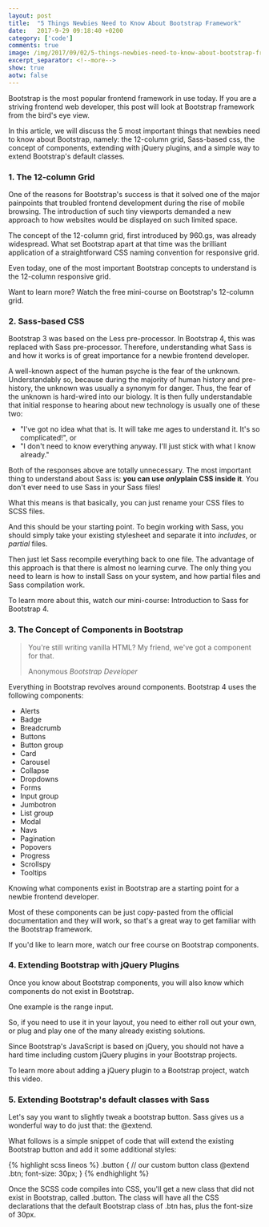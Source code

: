 ```yaml
---
layout: post
title:  "5 Things Newbies Need to Know About Bootstrap Framework"
date:   2017-9-29 09:18:40 +0200
category: ['code']
comments: true
image: /img/2017/09/02/5-things-newbies-need-to-know-about-bootstrap-framework.png
excerpt_separator: <!--more-->
show: true
aotw: false
---
```


Bootstrap is the most popular frontend framework in use today. If you are a striving frontend web developer, this post will look at Bootstrap framework from the bird's eye view. 

In this article, we will discuss the 5 most important things that newbies need to know about Bootstrap, namely: the 12-column grid, Sass-based css, the concept of components, extending with jQuery plugins, and a simple way to extend Bootstrap's default classes.

<!--more-->

<h3>1. The 12-column Grid</h3>

One of the reasons for Bootstrap's success is that it solved one of the major painpoints that troubled frontend development during the rise of mobile browsing. The introduction of such tiny viewports demanded a new approach to how websites would be displayed on such limited space. 

The concept of the 12-column grid, first introduced by 960.gs, was already widespread. What set Bootstrap apart at that time was the brilliant application of a straightforward CSS naming convention for responsive grid. 

Even today, one of the most important Bootstrap concepts to understand is the 12-column responsive grid. 

Want to learn more? Watch the free mini-course on Bootstrap's 12-column grid.

<h3>2. Sass-based CSS</h3>

Bootstrap 3 was based on the Less pre-processor. In Bootstrap 4, this was replaced with Sass pre-processor. Therefore, understanding what Sass is and how it works is of great importance for a newbie frontend developer.

A well-known aspect of the human psyche is the fear of the unknown. Understandably so, because during the majority of human history and pre-history, the unknown was usually a synonym for danger. Thus, the fear of the unknown is hard-wired into our biology. It is then fully understandable that initial response to hearing about new technology is usually one of these two:
<ul>
    <li>
        "I've got no idea what that is. It will take me ages to understand it. It's so complicated!", or
    </li>
    <li>
        "I don't need to know everything anyway. I'll just stick with what I know already."
    </li>
</ul>

Both of the responses above are totally unnecessary. The most important thing to understand about Sass is: <strong>you can use <em>only</em>plain CSS inside it</strong>. You don't ever need to use Sass in your Sass files!

What this means is that basically, you can just rename your CSS files to SCSS files.

And this should be your starting point. To begin working with Sass, you should simply take your existing stylesheet and separate it into <em>includes</em>, or <em>partial</em> files. 

Then just let Sass recompile everything back to one file. The advantage of this approach is that there is almost no learning curve. The only thing you need to learn is how to install Sass on your system, and how partial files and Sass compilation work. 

To learn more about this, watch our mini-course: Introduction to Sass for Bootstrap 4.


<h3>3. The Concept of Components in Bootstrap</h3>

<blockquote class="blockquote">
    <p class="mb-0">You're still writing vanilla HTML? My friend, we've got a component for that.</p>
    <footer class="blockquote-footer">Anonymous <cite title="Source Title">Bootstrap Developer</cite></footer>
</blockquote>

Everything in Bootstrap revolves around components. Bootstrap 4 uses the following components:
<ul>
    <li>
        Alerts
    </li>
    <li>
        Badge
    </li>
    <li>
        Breadcrumb
    </li>
    <li>
        Buttons
    </li>
    <li>
        Button group
    </li>
    <li>
        Card
    </li>
    <li>
        Carousel 
    </li>
    <li>
        Collapse
    </li>
    <li>
        Dropdowns
    </li>
    <li>
        Forms
    </li>
    <li>
        Input group
    </li>
    <li>
        Jumbotron
    </li>
    <li>
        List group
    </li>
    <li>
        Modal
    </li>
    <li>
        Navs
    </li>
    <li>
        Pagination
    </li>
    <li>
        Popovers
    </li>
    <li>
        Progress
    </li>
    <li>
        Scrollspy
    </li>
    <li>
        Tooltips
    </li>
</ul>

Knowing what components exist in Bootstrap are a starting point for a newbie frontend developer. 

Most of these components can be just copy-pasted from the official documentation and they will work, so that's a great way to get familiar with the Bootstrap framework.

If you'd like to learn more, watch our free course on Bootstrap components.


<h3>4. Extending Bootstrap with jQuery Plugins</h3>

Once you know about Bootstrap components, you will also know which components do not exist in Bootstrap. 

One example is the range input. 

So, if you need to use it in your layout, you need to either roll out your own, or plug and play one of the many already existing solutions. 

Since Bootstrap's JavaScript is based on jQuery, you should not have a hard time including custom jQuery plugins in your Bootstrap projects.

To learn more about adding a jQuery plugin to a Bootstrap project, watch this video.

<h3>5. Extending Bootstrap's default classes with Sass</h3>

Let's say you want to slightly tweak a bootstrap button. Sass gives us a wonderful way to do just that: the @extend.

What follows is a simple snippet of code that will extend the existing Bootstrap button and add it some additional styles:

<div>
{% highlight scss lineos %}
  .button { // our custom button class
    @extend .btn;
    font-size: 30px;
  }
{% endhighlight %}  
</div>

Once the SCSS code compiles into CSS, you'll get a new class that did not exist in Bootstrap, called .button. The class will have all the CSS declarations that the default Bootstrap class of .btn has, plus the font-size of 30px.

